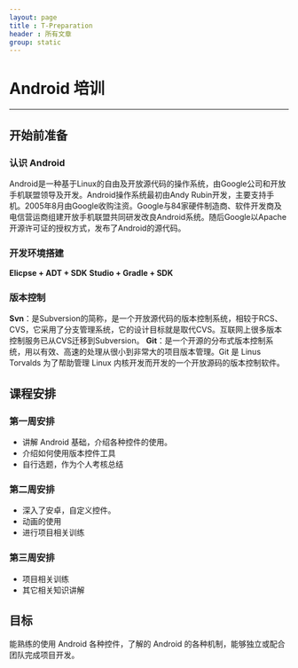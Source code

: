 ```yaml
---
layout: page
title : T-Preparation
header : 所有文章
group: static
---
```


# Android 培训
---

## 开始前准备

### 认识 Android 
Android是一种基于Linux的自由及开放源代码的操作系统，由Google公司和开放手机联盟领导及开发。Android操作系统最初由Andy Rubin开发，主要支持手机。2005年8月由Google收购注资。Google与84家硬件制造商、软件开发商及电信营运商组建开放手机联盟共同研发改良Android系统。随后Google以Apache开源许可证的授权方式，发布了Android的源代码。

### 开发环境搭建
**Elicpse + ADT + SDK**
**Studio + Gradle + SDK**

### 版本控制 
**Svn**：是Subversion的简称，是一个开放源代码的版本控制系统，相较于RCS、CVS，它采用了分支管理系统，它的设计目标就是取代CVS。互联网上很多版本控制服务已从CVS迁移到Subversion。
**Git**：是一个开源的分布式版本控制系统，用以有效、高速的处理从很小到非常大的项目版本管理。Git 是 Linus Torvalds 为了帮助管理 Linux 内核开发而开发的一个开放源码的版本控制软件。

## 课程安排

### 第一周安排
* 讲解 Android 基础，介绍各种控件的使用。
* 介绍如何使用版本控件工具
* 自行选题，作为个人考核总结

### 第二周安排
* 深入了安卓，自定义控件。
* 动画的使用
* 进行项目相关训练

### 第三周安排
* 项目相关训练
* 其它相关知识讲解

## 目标
能熟练的使用 Android 各种控件，了解的 Android 的各种机制，能够独立或配合团队完成项目开发。

